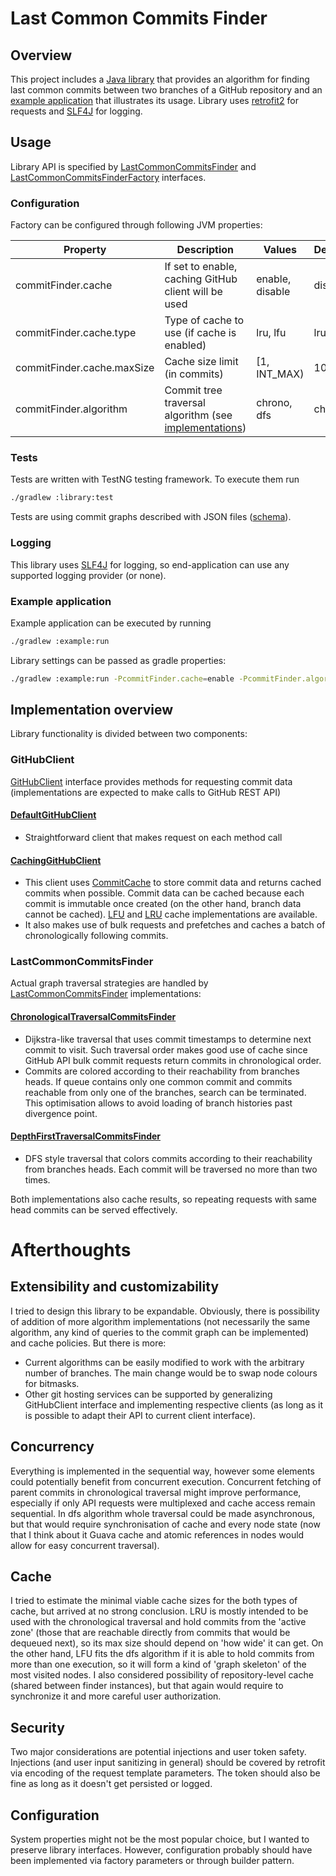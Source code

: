 # Last Common Commits Finder


## Overview
This project includes a [Java library](library) that provides an algorithm for finding last common commits between two branches of a GitHub repository and an [example application](example) that illustrates its usage. Library uses [retrofit2](https://square.github.io/retrofit/) for requests and [SLF4J](https://slf4j.org/) for logging.

## Usage
Library API is specified by [LastCommonCommitsFinder](library/src/main/java/com/das747/commitfinder/api/LastCommonCommitsFinder.java) and [LastCommonCommitsFinderFactory](library/src/main/java/com/das747/commitfinder/api/LastCommonCommitsFinderFactory.java) interfaces. 
### Configuration
Factory can be configured through following JVM properties: 

| Property                   | Description                                                                       | Values          | Default |
|----------------------------|-----------------------------------------------------------------------------------|-----------------|---------|
| commitFinder.cache         | If set to enable, caching GitHub client will be used                              | enable, disable | disable |
| commitFinder.cache.type    | Type of cache to use (if cache is enabled)                                        | lru, lfu        | lru     |
| commitFinder.cache.maxSize | Cache size limit (in commits)                                                     | [1, INT_MAX)    | 100     |
| commitFinder.algorithm     | Commit tree traversal algorithm (see [implementations](#lastcommoncommitsfinder)) | chrono, dfs     | chrono  |

### Tests
Tests are written with TestNG testing framework. To execute them run
```bash
./gradlew :library:test
```
Tests are using commit graphs described with JSON files ([schema](library/src/test/resources/testData/schemas/testDataSchema.json)).

### Logging
This library uses [SLF4J](https://github.com/qos-ch/slf4j) for logging, so end-application can use any supported logging provider (or none).

### Example application
Example application can be executed by running
```bash
./gradlew :example:run 
```
Library settings can be passed as gradle properties:
```bash
./gradlew :example:run -PcommitFinder.cache=enable -PcommitFinder.algorithm=dfs
```

## Implementation overview
Library functionality is divided between two components:
### GitHubClient
[GitHubClient](library/src/main/java/com/das747/commitfinder/client/GitHubClient.java) interface provides methods for requesting commit data (implementations are expected to make calls to GitHub REST API)
#### [DefaultGitHubClient](library/src/main/java/com/das747/commitfinder/client/DefaultGitHubClient.java)
- Straightforward client that makes request on each method call
#### [CachingGitHubClient](library/src/main/java/com/das747/commitfinder/client/caching/CachingGitHubClient.java)
- This client uses [CommitCache](library/src/main/java/com/das747/commitfinder/client/caching/CommitCache.java) to store commit data and returns cached commits when possible. Commit data can be cached because each commit is immutable once created (on the other hand, branch data cannot be cached). [LFU](library/src/main/java/com/das747/commitfinder/client/caching/LFUCommitCache.java) and [LRU](library/src/main/java/com/das747/commitfinder/client/caching/LRUCommitCache.java) cache implementations are available. 
- It also makes use of bulk requests and prefetches and caches a batch of chronologically following commits.

### LastCommonCommitsFinder
Actual graph traversal strategies are handled by [LastCommonCommitsFinder](library/src/main/java/com/das747/commitfinder/api/LastCommonCommitsFinder.java) implementations: 
#### [ChronologicalTraversalCommitsFinder](library/src/main/java/com/das747/commitfinder/finder/ChronologicalTraversalCommitsFinder.java)
- Dijkstra-like traversal that uses commit timestamps to determine next commit to visit. Such traversal order makes good use of cache since GitHub API bulk commit requests return commits in chronological order. 
- Commits are colored according to their reachability from branches heads. If queue contains only one common commit and commits reachable from only one of the branches, search can be terminated. This optimisation allows to avoid loading of branch histories past divergence point.

#### [DepthFirstTraversalCommitsFinder](library/src/main/java/com/das747/commitfinder/finder/DepthFirstTraversalCommitsFinder.java)
- DFS style traversal that colors commits according to their reachability from branches heads. Each commit will be traversed no more than two times.

Both implementations also cache results, so repeating requests with same head commits can be served effectively.

# Afterthoughts
## Extensibility and customizability
I tried to design this library to be expandable. Obviously, there is possibility of addition of more algorithm implementations (not necessarily the same algorithm, any kind of queries to the commit graph can be implemented) and cache policies. But there is more: 
- Current algorithms can be easily modified to work with the arbitrary number of branches. The main change would be to swap node colours for bitmasks. 
- Other git hosting services can be supported by generalizing GitHubClient interface and implementing respective clients (as long as it is possible to adapt their API to current client interface).

## Concurrency
Everything is implemented in the sequential way, however some elements could potentially benefit from concurrent execution.
Concurrent fetching of parent commits in chronological traversal might improve performance, especially if only API requests were multiplexed and cache access remain sequential. In dfs algorithm whole traversal could be made asynchronous, but that would require synchronisation of cache and every node state (now that I think about it Guava cache and atomic references in nodes would allow for easy concurrent traversal).

## Cache 
I tried to estimate the minimal viable cache sizes for the both types of cache, but arrived at no strong conclusion. LRU is mostly intended to be used with the chronological traversal and hold commits from the 'active zone' (those that are reachable directly from commits that would be dequeued next), so its max size should depend on 'how wide' it can get. On the other hand, LFU fits the dfs algorithm if it is able to hold commits from more than one execution, so it will form a kind of 'graph skeleton' of the most visited nodes.
I also considered possibility of repository-level cache (shared between finder instances), but that again would require to synchronize it and more careful user authorization.

## Security
Two major considerations are potential injections and user token safety. Injections (and user input sanitizing in general) should be covered by retrofit via encoding of the request template parameters. The token should also be fine as long as it doesn't get persisted or logged. 

## Configuration
System properties might not be the most popular choice, but I wanted to preserve library interfaces. However, configuration probably should have been implemented via factory parameters or through builder pattern.




